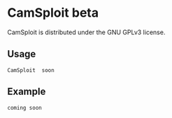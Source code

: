 # CamSploit beta 
CamSploit is distributed under the GNU GPLv3 license.
## Usage
```
CamSploit  soon
```
## Example
```
coming soon
```
